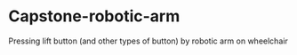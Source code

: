 # Capstone-robotic-arm
Pressing lift button (and other types of button) by robotic arm on wheelchair

